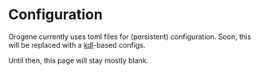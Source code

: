 # Configuration

Orogene currently uses toml files for (persistent) configuration. Soon, this
will be replaced with a [kdl](https://kdl.dev)-based configs.

Until then, this page will stay mostly blank.
